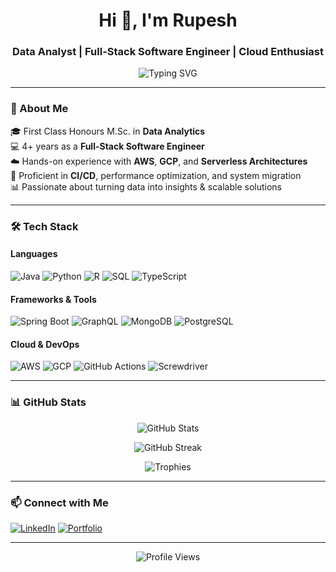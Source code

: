 <!-- GitHub Profile README -->

<h1 align="center">Hi 👋, I'm Rupesh</h1>
<h3 align="center">Data Analyst | Full-Stack Software Engineer | Cloud Enthusiast</h3>

<p align="center">
  <img src="https://readme-typing-svg.demolab.com?font=Fira+Code&size=20&pause=1000&color=1E90FF&center=true&vCenter=true&width=700&lines=Data+Analytics+MSc+Graduate;Full-stack+Engineer+|+Java+|+Python+|+Spring+Boot;Cloud-native+Developer+on+AWS+and+GCP;Tech+Enthusiast+|+Problem+Solver" alt="Typing SVG" />
</p>

---

### 🚀 About Me

🎓 First Class Honours M.Sc. in **Data Analytics**  
💻 4+ years as a **Full-Stack Software Engineer**  
☁️ Hands-on experience with **AWS**, **GCP**, and **Serverless Architectures**  
🔧 Proficient in **CI/CD**, performance optimization, and system migration  
📊 Passionate about turning data into insights & scalable solutions

---

### 🛠️ Tech Stack

#### Languages
![Java](https://img.shields.io/badge/Java-ED8B00?style=for-the-badge&logo=java&logoColor=white)
![Python](https://img.shields.io/badge/Python-3776AB?style=for-the-badge&logo=python&logoColor=white)
![R](https://img.shields.io/badge/R-276DC3?style=for-the-badge&logo=r&logoColor=white)
![SQL](https://img.shields.io/badge/SQL-003B57?style=for-the-badge&logo=postgresql&logoColor=white)
![TypeScript](https://img.shields.io/badge/TypeScript-3178C6?style=for-the-badge&logo=typescript&logoColor=white)

#### Frameworks & Tools
![Spring Boot](https://img.shields.io/badge/Spring_Boot-6DB33F?style=for-the-badge&logo=springboot&logoColor=white)
![GraphQL](https://img.shields.io/badge/GraphQL-E10098?style=for-the-badge&logo=graphql&logoColor=white)
![MongoDB](https://img.shields.io/badge/MongoDB-4EA94B?style=for-the-badge&logo=mongodb&logoColor=white)
![PostgreSQL](https://img.shields.io/badge/PostgreSQL-316192?style=for-the-badge&logo=postgresql&logoColor=white)

#### Cloud & DevOps
![AWS](https://img.shields.io/badge/AWS-232F3E?style=for-the-badge&logo=amazon-aws&logoColor=white)
![GCP](https://img.shields.io/badge/GCP-4285F4?style=for-the-badge&logo=google-cloud&logoColor=white)
![GitHub Actions](https://img.shields.io/badge/GitHub_Actions-2088FF?style=for-the-badge&logo=github-actions&logoColor=white)
![Screwdriver](https://img.shields.io/badge/Screwdriver-4B8BBE?style=for-the-badge&logo=tools&logoColor=white)

---

### 📊 GitHub Stats

<p align="center">
  <img src="https://github-readme-stats.vercel.app/api?username=your-github-username&show_icons=true&theme=radical" alt="GitHub Stats" />
</p>
<p align="center">
  <img src="https://github-readme-streak-stats.herokuapp.com/?user=your-github-username&theme=radical" alt="GitHub Streak" />
</p>
<p align="center">
  <img src="https://github-profile-trophy.vercel.app/?username=your-github-username&theme=monokai" alt="Trophies" />
</p>

---

### 📫 Connect with Me

[![LinkedIn](https://img.shields.io/badge/LinkedIn-blue?style=for-the-badge&logo=linkedin&logoColor=white)](https://www.linkedin.com/in/rupeshchintakayala)
[![Portfolio](https://img.shields.io/badge/Portfolio-000000?style=for-the-badge&logo=notion&logoColor=white)](https://rupeshchintakayala.github.io/portfolio/)

---

<!-- Optional: GitHub Profile Views -->
<p align="center">
  <img src="https://komarev.com/ghpvc/?username=your-github-username&style=flat-square&color=blue" alt="Profile Views" />
</p>
